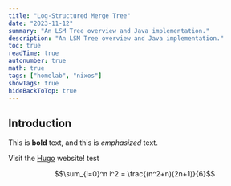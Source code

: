 ```yaml
---
title: "Log-Structured Merge Tree"
date: "2023-11-12"
summary: "An LSM Tree overview and Java implementation."
description: "An LSM Tree overview and Java implementation."
toc: true
readTime: true
autonumber: true
math: true
tags: ["homelab", "nixos"]
showTags: true
hideBackToTop: true
---
```



## Introduction

This is **bold** text, and this is *emphasized* text.

Visit the [Hugo](https://gohugo.io) website! test

$$\sum_{i=0}^n i^2 = \frac{(n^2+n)(2n+1)}{6}$$

